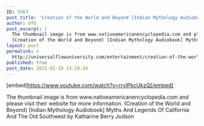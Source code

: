 ```yaml
---
ID: 5563
post_title: 'Creation of the World and Beyond [Indian Mythology Audiobook] Myths And Legends Of the Old'
author: UfU
post_excerpt: |
  The thumbnail image is from www.nativeamericanencyclopedia.com and please visit their website for more information.
  (Creation of the World and Beyond) [Indian Mythology Audiobook] Myths And Legends Of California And The Old Southwest by Katharine Berry Judson
layout: post
permalink: >
  http://universalflowuniversity.com/entertainment/creation-of-the-world-and-beyond-indian-mythology-audiobook-myths-and-legends-of-the-old/
published: true
post_date: 2015-02-10 13:20:34
---
```

[embed]https://www.youtube.com/watch?v=rrylPkcUkzQ[/embed]<br>
<p>The thumbnail image is from www.nativeamericanencyclopedia.com and please visit their website for more information.
(Creation of the World and Beyond) [Indian Mythology Audiobook] Myths And Legends Of California And The Old Southwest by Katharine Berry Judson</p>